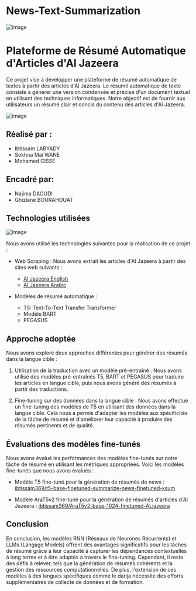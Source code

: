 # News-Text-Summarization
![image](https://github.com/ibtissam01/News-Text-Summarization/assets/89752387/7e3b32be-e105-4c5d-b8b8-ca713c6f457a)

# Plateforme de Résumé Automatique d'Articles d'Al Jazeera

Ce projet vise à développer une plateforme de résumé automatique de textes à partir des articles d'Al Jazeera. Le résumé automatique de texte consiste à générer une version condensée et précise d'un document textuel en utilisant des techniques informatiques. Notre objectif est de fournir aux utilisateurs un résumé clair et concis du contenu des articles d'Al Jazeera.

![image](https://github.com/ibtissam01/News-Text-Summarization/assets/89752387/3e29c142-0e8f-47c6-8280-a37394fb2249)

## Réalisé par :
- Ibtissam LABYADY
- Sokhna Mai WANE
- Mohamed CISSE
## Encadré par:
- Najima DAOUDI
- Ghizlane BOURAHOUAT
## Technologies utilisées
![image](https://github.com/ibtissam01/News-Text-Summarization/assets/89752387/a2c94d2f-35c8-4e5f-bd49-a2f0a24552a9)

Nous avons utilisé les technologies suivantes pour la réalisation de ce projet :

- Web Scraping : Nous avons extrait les articles d'Al Jazeera à partir des sites web suivants :
  - [Al Jazeera English](https://www.aljazeera.com/)
  - [Al Jazeera Arabic](https://www.aljazeera.net/)

- Modèles de résumé automatique :
  - T5: Text-To-Text Transfer Transformer
  - Modèle BART
  - PEGASUS

## Approche adoptée
Nous avons exploré deux approches différentes pour générer des résumés dans la langue cible :

1. Utilisation de la traduction avec un modèle pré-entraîné : Nous avons utilisé des modèles pré-entraînés T5, BART et PEGASUS pour traduire les articles en langue cible, puis nous avons généré des résumés à partir des traductions.

2. Fine-tuning sur des données dans la langue cible : Nous avons effectué un fine-tuning des modèles de T5  en utilisant des données dans la langue cible. Cela nous a permis d'adapter les modèles aux spécificités de la tâche de résumé et d'améliorer leur capacité à produire des résumés pertinents et de qualité.

## Évaluations des modèles fine-tunés
Nous avons évalué les performances des modèles fine-tunés sur notre tâche de résumé en utilisant les métriques appropriées. Voici les modèles fine-tunés que nous avons évalués :

- Modèle T5 fine-tuné pour la génération de résumés de news : [ibtissam369/t5-base-finetuned-summarize-news-finetuned-xsum](https://github.com/ibtissam369/t5-base-finetuned-summarize-news-finetuned-xsum)

- Modèle AraT5v2 fine-tuné pour la génération de résumés d'articles d'Al Jazeera : [ibtissam369/AraT5v2-base-1024-finetuned-ALjazeera](https://github.com/ibtissam369/AraT5v2-base-1024-finetuned-ALjazeera)

## Conclusion
En conclusion, les modèles RNN (Réseaux de Neurones Récurrents) et LLMs (Langage Models) offrent des avantages significatifs pour les tâches de résumé grâce à leur capacité à capturer les dépendances contextuelles à long terme et à être adaptés à travers le fine-tuning. Cependant, il reste des défis à relever, tels que la génération de résumés cohérents et la gestion des ressources computationnelles. De plus, l'extension de ces modèles à des langues spécifiques comme le darija nécessite des efforts supplémentaires de collecte de données et de formation.
